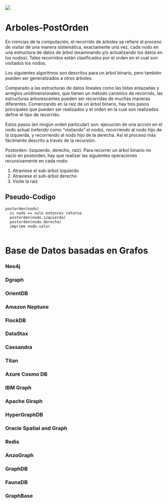 ![](https://upload.wikimedia.org/wikipedia/commons/thumb/6/67/Sorted_binary_tree.svg/350px-Sorted_binary_tree.svg.png)

# Arboles-PostOrden

En ciencias de la computación, el recorrido de árboles se refiere al proceso de visitar de una manera sistemática, 
exactamente una vez, cada nodo en una estructura de datos de árbol (examinando y/o actualizando los datos en los nodos).
Tales recorridos están clasificados por el orden en el cual son visitados los nodos.

Los siguientes algoritmos son descritos para un árbol binario, pero también pueden ser generalizados a otros árboles.

Comparado a las estructuras de datos lineales como las listas enlazadas y arreglos unidimensionales, 
que tienen un método canónico de recorrido, las estructuras arborescentes pueden ser recorridas de muchas 
maneras diferentes. Comenzando en la raíz de un árbol binario, hay tres pasos principales que pueden ser 
realizados y el orden en la cual son realizados define el tipo de recorrido. 

Estos pasos (en ningún orden particular) son: ejecución de una acción en el nodo actual 
(referido como “visitando” el nodo), recorriendo al nodo hijo de la izquierda, 
y recorriendo al nodo hijo de la derecha.
Así el proceso más fácilmente descrito a través de la recursión.


Postorden: (izquierdo, derecho, raíz). Para recorrer un árbol binario no vacío en postorden, 
hay que realizar las siguientes operaciones recursivamente en cada nodo:

1. Atraviese el sub-árbol izquierdo
2. Atraviese el sub-árbol derecho
3. Visite la raíz


## Pseudo-Codigo
```
postorden(nodo)
  si nodo == nulo entonces retorna
  postorden(nodo.izquierda)
  postorden(nodo.derecha)
  imprime nodo.valor
 
  ```

# Base de Datos basadas en Grafos

### Neo4j
### Dgraph
### OrientDB
### Amazon Neptune
### FlockDB
### DataStax
### Cassandra
### Titan
### Azure Cosmo DB
### IBM Graph
### Apache Giraph
### HyperGraphDB
### Oracle Spatial and Graph
### Redis
### AnzoGraph
### GraphDB
### FaunaDB
### GraphBase
